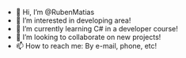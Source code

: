 - 👋 Hi, I’m @RubenMatias
- 👀 I’m interested in developing area!
- 🌱 I’m currently learning C# in a developer course!
- 💞️ I’m looking to collaborate on new projects!
- 📫 How to reach me: By e-mail, phone, etc!

<!---
RubenMatias/RubenMatias is a ✨ special ✨ repository because its `README.md` (this file) appears on your GitHub profile.
You can click the Preview link to take a look at your changes.
--->
